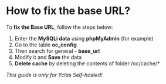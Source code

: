 # How to fix the base URL?


To  **fix the Base URL**, follow the steps below:

1.  Enter the  **MySQLi data**  using  **phpMyAdmin**  (for example)
2.  Go to the table  **oc_config**
3.  Then search for general -  **base_url**
4.  Modify it and  **Save**  the data
5.  **Delete cache**  by deleting the contents of folder /oc/cache/*


*This guide is only for Yclas Self-hosted!*
